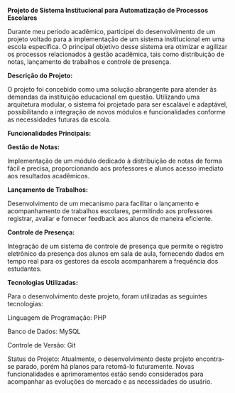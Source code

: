 **Projeto de Sistema Institucional para Automatização de Processos Escolares**

Durante meu período acadêmico, participei do desenvolvimento de um projeto voltado para a implementação de um sistema institucional em uma escola específica. 
O principal objetivo desse sistema era otimizar e agilizar os processos relacionados à gestão acadêmica, tais como distribuição de notas, lançamento de trabalhos e controle de presença.


**Descrição do Projeto:**

  O projeto foi concebido como uma solução abrangente para atender às demandas da instituição educacional em questão. Utilizando uma arquitetura modular, o sistema foi projetado para ser escalável e adaptável,
  possibilitando a integração de novos módulos e funcionalidades conforme as necessidades futuras da escola.

**Funcionalidades Principais:**

**Gestão de Notas:**

  Implementação de um módulo dedicado à distribuição de notas de forma fácil e precisa, proporcionando aos professores e alunos acesso imediato aos resultados acadêmicos.

**Lançamento de Trabalhos:**

  Desenvolvimento de um mecanismo para facilitar o lançamento e acompanhamento de trabalhos escolares, permitindo aos professores registrar, avaliar e fornecer feedback aos alunos de maneira eficiente.

**Controle de Presença:**

  Integração de um sistema de controle de presença que permite o registro eletrônico da presença dos alunos em sala de aula, fornecendo dados em tempo real para os gestores da escola acompanharem a frequência dos estudantes.

**Tecnologias Utilizadas:**

Para o desenvolvimento deste projeto, foram utilizadas as seguintes tecnologias:

  Linguagem de Programação: PHP
    
  Banco de Dados: MySQL
    
  Controle de Versão: Git




Status do Projeto:
  Atualmente, o desenvolvimento deste projeto encontra-se parado, porém há planos para retomá-lo futuramente. Novas funcionalidades e aprimoramentos estão sendo considerados para acompanhar as evoluções do mercado e as necessidades do usuário.
